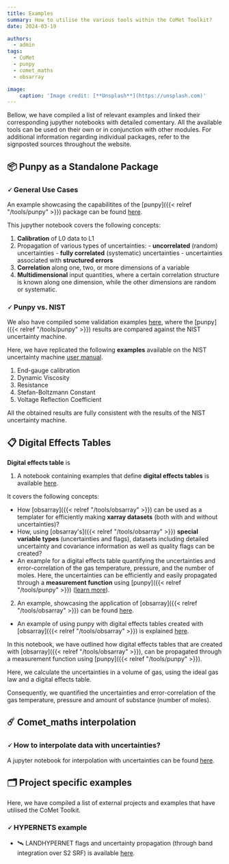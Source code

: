 ```yaml
---
title: Examples
summary: How to utilise the various tools within the CoMet Toolkit?
date: 2024-03-19

authors:
  - admin
tags:
  - CoMet
  - punpy
  - comet_maths
  - obsarray

image:
    caption: 'Image credit: [**Unsplash**](https://unsplash.com)'
---
```


Bellow, we have compiled a list of relevant examples and linked their corresponding jupyther notebooks with detailed comentary. All the available tools can be used on their own or in conjunction with other modules. For additional information regarding individual packages, refer to the signposted sources throughout the website. 

## 📦 Punpy as a Standalone Package

### 🗸 General Use Cases

An example showcasing the capabilitites of the [punpy]({{< relref "/tools/punpy" >}}) package can be found [here](https://colab.research.google.com/github/comet-toolkit/comet_training/blob/main/punpy_standalone_example_overview.ipynb).

This jupyther notebook covers the following concepts:

  1. **Calibration** of L0 data to L1
  2. Propagation of various types of uncertainties:
    - **uncorrelated** (random) uncertainties
    - **fully correlated** (systematic) uncertainties
    - uncertainties associated with **structured errors**
  3. **Correlation** along one, two, or more dimensions of a variable
  4. **Multidimensional** input quantities, where a certain correlation structure is known along one dimension, while the other dimensions are random or systematic.

### 🗸 Punpy vs. NIST

We also have compiled some validation examples [here](https://colab.research.google.com/github/comet-toolkit/comet_training/blob/main/NIST_example.ipynb), where the [punpy]({{< relref "/tools/punpy" >}}) results are compared against the NIST uncertainty machine.

Here, we have replicated the following **examples** available on the NIST uncertainty machine [user manual](https://uncertainty.nist.gov/NISTUncertaintyMachine-UserManual.pdf).  

  1. End-gauge calibration
  2. Dynamic Viscosity
  3. Resistance
  4. Stefan-Boltzmann Constant
  5. Voltage Reflection Coefficient

All the obtained results are fully consistent with the results of the NIST uncertainty machine.

## 📋 Digital Effects Tables

**Digital effects table** is 

1. A notebook containing examples that define **digital effects tables** is available [here](https://colab.research.google.com/github/comet-toolkit/comet_training/blob/main/defining_digital_effects_table.ipynb). 

It covers the following concepts:

  - How [obsarray]({{< relref "/tools/obsarray" >}}) can be used as a templater for efficiently making **xarray datasets** (both with and without uncertainties)?
  - How, using [obsarray's]({{< relref "/tools/obsarray" >}}) **special variable types** (uncertainties and flags), datasets including detailed uncertainty and covariance information as well as quality flags can be created? 
  - An example for a digital effects table quantifying the uncertainties and error-correlation of the gas temperature, pressure, and the number of moles. Here, the uncertainties can be efficiently and easily propagated through a **measurement function** using [punpy]({{< relref "/tools/punpy" >}}) ([learn more](https://colab.research.google.com/github/comet-toolkit/comet_training/blob/master/training/punpy_digital_effects_table_example.ipynb)).

2. An example, showcasing the application of [obsarray]({{< relref "/tools/obsarray" >}}) can be found [here](https://colab.research.google.com/github/comet-toolkit/comet_training/blob/main/obsarray_example.ipynb).

- An example of using punpy with digital effects tables created with [obsarray]({{< relref "/tools/obsarray" >}}) is explained [here](https://colab.research.google.com/github/comet-toolkit/comet_training/blob/main/defining_digital_effects_table.ipynb).

In this notebook, we have outlined how digital effects tables that are created with [obsarray]({{< relref "/tools/obsarray" >}}), can be propagated through a measurement function using [punpy]({{< relref "/tools/punpy" >}}). 

Here, we calculate the uncertainties in a volume of gas, using the ideal gas law and a digital effects table. 

Consequently, we quantified the uncertainties and error-correlation of the gas temperature, pressure and amount of substance (number of moles).

## ☄️ Comet_maths interpolation 

### 🗸 How to interpolate data with uncertainties?

A jupyter notebook for interpolation with uncertainties can be found [here](https://colab.research.google.com/github/comet-toolkit/comet_training/blob/main/interpolation_example.ipynb).


## 🗂️ Project specific examples

Here, we have compiled a list of external projects and examples that have utilised the CoMet Toolkit. 

### 🗸 **HYPERNETS example** 

- 🛰️ LANDHYPERNET flags and uncertainty propagation (through band integration over S2 SRF) is available [here](https://colab.research.google.com/github/comet-toolkit/comet_training/blob/main/hypernets_surface_reflectance.ipynb).